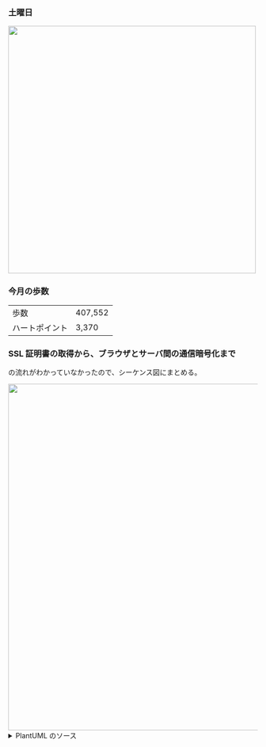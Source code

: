 ### 土曜日

<img src="" width="500">


### 今月の歩数

|||
|---|---|
|歩数|407,552|
|ハートポイント|3,370|

### SSL 証明書の取得から、ブラウザとサーバ間の通信暗号化まで

の流れがわかっていなかったので、シーケンス図にまとめる。

<img src="https://i.imgur.com/EQ183q6.png" width="700">

<details><summary> PlantUML のソース</summary>

```
@startuml

participant "Web ブラウザ" as Browser
participant "Web サーバ" as Server
participant "証明局 (CA)" as CA

== ルート証明書の事前配布 ==

CA -> CA: 鍵ペアを生成\n(**CA_KEY_P**, **CA_KEY_S**)
CA -> Browser: 公開鍵 (**CA_KEY_P**) を配布
Browser -> Browser: 信頼されたルート証明書として内蔵

== Web サーバの証明書の準備 ==

Server -> Server: 鍵ペアを生成\n(**SERV_KEY_P**, **SERV_KEY_S**)
Server -> CA: 証明書署名要求 (CSR) を送信\n- 公開鍵 **SERV_KEY_P**\n- ドメイン名

CA -> CA: CSRの情報を検証\n(ドメイン所有権、組織の存在など)
CA -> CA: 検証OK:\n自身の秘密鍵 (**CA_KEY_S**) で CSR内容\n (サーバー公開鍵 **SERV_KEY_P** など)\nにデジタル署名
CA -> CA: サーバ証明書を発行（以下を含む）\n- デジタル署名\n- 申請者の公開鍵 **SERV_KEY_P**\n- 認証局自身の情報（有効期限など）

CA --> Server: サーバ証明書を送信

Server -> Server: サーバ証明書を設置

== SSL ハンドシェイク、共通鍵の共有 ==

Browser -> Server: 1. ハンドシェイク開始\n(ClientHello)

Server -> Browser: 2. サーバの応答(サーバ証明書を含む)\n(ServerHello)

Browser -> Browser: 3. 証明書の検証:\n- CAの公開鍵 **CA_KEY_P** でサーバー証明書の\n  デジタル署名を検証\n- ドメイン一致、有効期限などを検証

Browser -> Browser: 3. 共通鍵の元となるプリマスタシークレットを生成
Browser -> Browser: 3. プリマスタシークレットを\nサーバの公開鍵 **SERV_KEY_P** で暗号化
Browser -> Server: 3. 暗号化されたプリマスターシークレットを送信\n(Client Key Exchange)

Server -> Server: 4. プリマスターシークレットを\n自身の秘密鍵 **SERV_KEY_S** で復号


Server <--> Browser: 5. (これ以降の通信は暗号化される)

@enduml
```

</details>